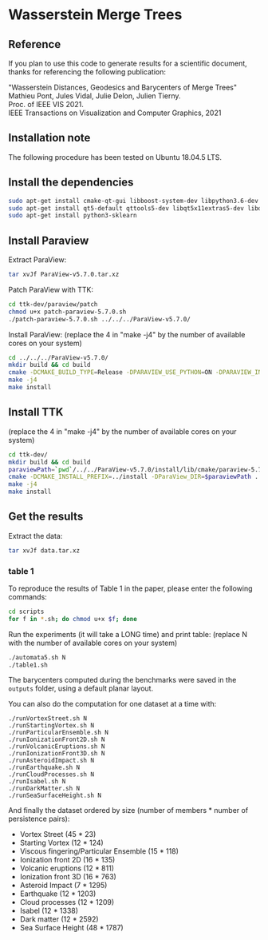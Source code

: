 # Wasserstein Merge Trees

## Reference

If you plan to use this code to generate results for a scientific document, thanks for referencing the following publication:

"Wasserstein Distances, Geodesics and Barycenters of Merge Trees"  
Mathieu Pont, Jules Vidal, Julie Delon, Julien Tierny.  
Proc. of IEEE VIS 2021.  
IEEE Transactions on Visualization and Computer Graphics, 2021  

## Installation note

The following procedure has been tested on Ubuntu 18.04.5 LTS.

## Install the dependencies

```bash
sudo apt-get install cmake-qt-gui libboost-system-dev libpython3.6-dev libxt-dev
sudo apt-get install qt5-default qttools5-dev libqt5x11extras5-dev libqt5svg5-dev qtxmlpatterns5-dev-tools 
sudo apt-get install python3-sklearn 
```

## Install Paraview

Extract ParaView:

```bash
tar xvJf ParaView-v5.7.0.tar.xz
```

Patch ParaView with TTK:

```bash
cd ttk-dev/paraview/patch
chmod u+x patch-paraview-5.7.0.sh
./patch-paraview-5.7.0.sh ../../../ParaView-v5.7.0/
```

Install ParaView:
(replace the 4 in "make -j4" by the number of available cores on your system)

```bash
cd ../../../ParaView-v5.7.0/
mkdir build && cd build
cmake -DCMAKE_BUILD_TYPE=Release -DPARAVIEW_USE_PYTHON=ON -DPARAVIEW_INSTALL_DEVELOPMENT_FILES=ON -DPARAVIEW_PYTHON_VERSION=3 -DCMAKE_INSTALL_PREFIX=../install ..
make -j4
make install
```

## Install TTK

(replace the 4 in "make -j4" by the number of available cores on your system)

```bash
cd ttk-dev/
mkdir build && cd build
paraviewPath=`pwd`/../../ParaView-v5.7.0/install/lib/cmake/paraview-5.7
cmake -DCMAKE_INSTALL_PREFIX=../install -DParaView_DIR=$paraviewPath ..
make -j4
make install
```

## Get the results

Extract the data:

```bash
tar xvJf data.tar.xz
```

### table 1

To reproduce the results of Table 1 in the paper, please enter the following commands:

```bash
cd scripts
for f in *.sh; do chmod u+x $f; done
```

Run the experiments (it will take a LONG time) and print table:
(replace N with the number of available cores on your system)

```bash
./automata5.sh N
./table1.sh
```

The barycenters computed during the benchmarks were saved in the `outputs` folder, using a default planar layout.

You can also do the computation for one dataset at a time with:

```
./runVortexStreet.sh N
./runStartingVortex.sh N
./runParticularEnsemble.sh N
./runIonizationFront2D.sh N
./runVolcanicEruptions.sh N
./runIonizationFront3D.sh N
./runAsteroidImpact.sh N
./runEarthquake.sh N
./runCloudProcesses.sh N
./runIsabel.sh N
./runDarkMatter.sh N
./runSeaSurfaceHeight.sh N
```

And finally the dataset ordered by size (number of members * number of persistence pairs):
- Vortex Street (45 * 23)
- Starting Vortex (12 * 124)
- Viscous fingering/Particular Ensemble (15 * 118)
- Ionization front 2D (16 * 135)
- Volcanic eruptions (12 * 811)
- Ionization front 3D (16 * 763)
- Asteroid Impact (7 * 1295)
- Earthquake (12 * 1203)
- Cloud processes (12 * 1209)
- Isabel (12 * 1338)
- Dark matter (12 * 2592)
- Sea Surface Height (48 * 1787)
